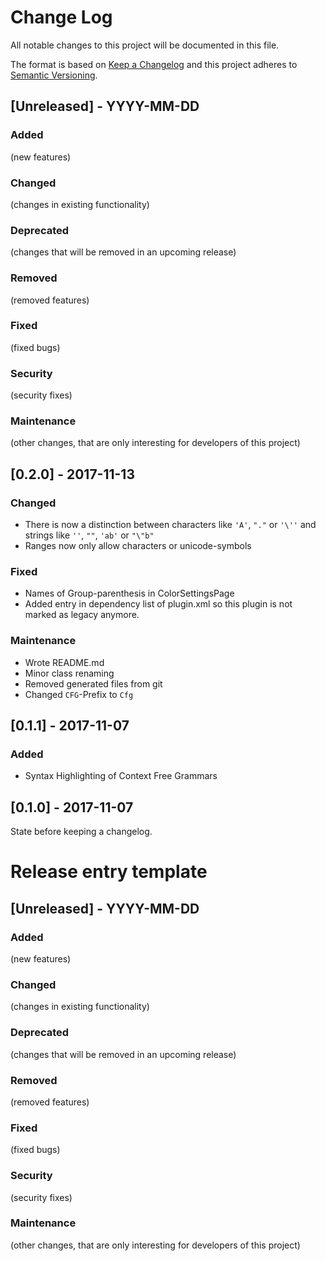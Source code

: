 # Change Log
All notable changes to this project will be documented in this file.

The format is based on [Keep a Changelog](http://keepachangelog.com/)
and this project adheres to [Semantic Versioning](http://semver.org/).

## [Unreleased] - YYYY-MM-DD
### Added
(new features)

### Changed
(changes in existing functionality)

### Deprecated
(changes that will be removed in an upcoming release)

### Removed
(removed features)

### Fixed
(fixed bugs)

### Security
(security fixes)

### Maintenance
(other changes, that are only interesting for developers of this project)



## [0.2.0] - 2017-11-13
### Changed
* There is now a distinction between characters like `'A'`, `"."` or `'\''` and strings like `''`, `""`, `'ab'` or `"\"b"`
* Ranges now only allow characters or unicode-symbols

### Fixed
* Names of Group-parenthesis in ColorSettingsPage
* Added entry in dependency list of plugin.xml so this plugin is not marked as legacy anymore.

### Maintenance
* Wrote README.md
* Minor class renaming
* Removed generated files from git
* Changed `CFG`-Prefix to `Cfg`



## [0.1.1] - 2017-11-07
### Added
* Syntax Highlighting of Context Free Grammars



## [0.1.0] - 2017-11-07
State before keeping a changelog.



# Release entry template
## [Unreleased] - YYYY-MM-DD
### Added
(new features)

### Changed
(changes in existing functionality)

### Deprecated
(changes that will be removed in an upcoming release)

### Removed
(removed features)

### Fixed
(fixed bugs)

### Security
(security fixes)

### Maintenance
(other changes, that are only interesting for developers of this project)